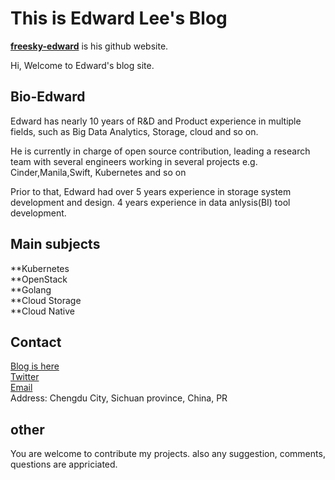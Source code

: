 # This is Edward Lee's Blog

**[freesky-edward](http://github.com/freesky-edward)** is his github website.

Hi,
Welcome to Edward's blog site.

## Bio-Edward

Edward has nearly 10 years of R&D and Product experience in multiple fields, such as Big Data Analytics, Storage, cloud and so on.

He is currently in charge of open source contribution, leading a research team with several engineers working in several projects e.g. Cinder,Manila,Swift, Kubernetes and so on

Prior to that, Edward had over 5 years experience in storage system development and design. 4 years experience in data anlysis(BI) tool development. 

## Main subjects

**Kubernetes    
**OpenStack    
**Golang    
**Cloud Storage    
**Cloud Native    

## Contact

[Blog is here](https://freesky-edward.github.io)       
[Twitter](https://www.twitter.com/EdwardL0086)    
[Email](mailto://freesky.edward@gmail.com)    
Address: Chengdu City, Sichuan province, China, PR    

## other

You are welcome to contribute my projects. also any suggestion, comments, questions are appriciated.
